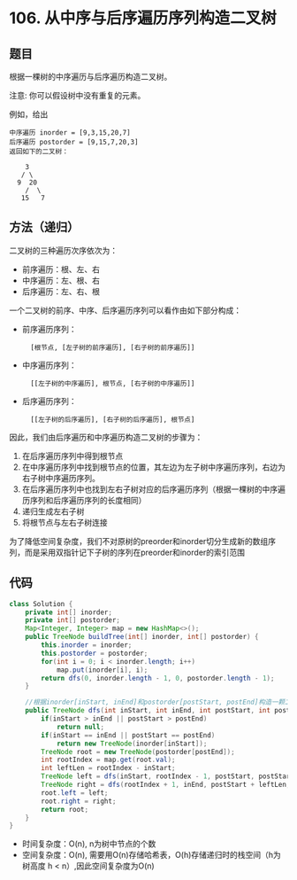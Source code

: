 # 106. 从中序与后序遍历序列构造二叉树

## 题目
根据一棵树的中序遍历与后序遍历构造二叉树。

注意:
你可以假设树中没有重复的元素。

例如，给出

    中序遍历 inorder = [9,3,15,20,7]
    后序遍历 postorder = [9,15,7,20,3]
    返回如下的二叉树：

        3
       / \
      9  20
        /  \
       15   7


## 方法（递归）
二叉树的三种遍历次序依次为：
* 前序遍历：根、左、右
* 中序遍历：左、根、右
* 后序遍历：左、右、根

一个二叉树的前序、中序、后序遍历序列可以看作由如下部分构成：
* 前序遍历序列：

        [根节点, [左子树的前序遍历], [右子树的前序遍历]]

* 中序遍历序列：

        [[左子树的中序遍历], 根节点, [右子树的中序遍历]]

* 后序遍历序列：

        [[左子树的后序遍历], [右子树的后序遍历], 根节点]


因此，我们由后序遍历和中序遍历构造二叉树的步骤为：
1. 在后序遍历序列中得到根节点
2. 在中序遍历序列中找到根节点的位置，其左边为左子树中序遍历序列，右边为右子树中序遍历序列。
3. 在后序遍历序列中也找到左右子树对应的后序遍历序列（根据一棵树的中序遍历序列和后序遍历序列的长度相同）
4. 递归生成左右子树
5. 将根节点与左右子树连接

为了降低空间复杂度，我们不对原树的preorder和inorder切分生成新的数组序列，而是采用双指针记下子树的序列在preorder和inorder的索引范围

## 代码
```java
class Solution {
    private int[] inorder;
    private int[] postorder;
    Map<Integer, Integer> map = new HashMap<>();
    public TreeNode buildTree(int[] inorder, int[] postorder) {
        this.inorder = inorder;
        this.postorder = postorder;
        for(int i = 0; i < inorder.length; i++)
            map.put(inorder[i], i);
        return dfs(0, inorder.length - 1, 0, postorder.length - 1);
    }

    //根据inorder[inStart, inEnd]和postorder[postStart, postEnd]构造一颗二叉树
    public TreeNode dfs(int inStart, int inEnd, int postStart, int postEnd){
        if(inStart > inEnd || postStart > postEnd)
            return null;
        if(inStart == inEnd || postStart == postEnd)
            return new TreeNode(inorder[inStart]);
        TreeNode root = new TreeNode(postorder[postEnd]);
        int rootIndex = map.get(root.val);
        int leftLen = rootIndex - inStart;
        TreeNode left = dfs(inStart, rootIndex - 1, postStart, postStart + leftLen - 1);
        TreeNode right = dfs(rootIndex + 1, inEnd, postStart + leftLen, postEnd - 1);
        root.left = left;
        root.right = right;
        return root;
    }
}
```

* 时间复杂度：O(n), n为树中节点的个数
* 空间复杂度：O(n), 需要用O(n)存储哈希表，O(h)存储递归时的栈空间（h为树高度 h < n）,因此空间复杂度为O(n)
